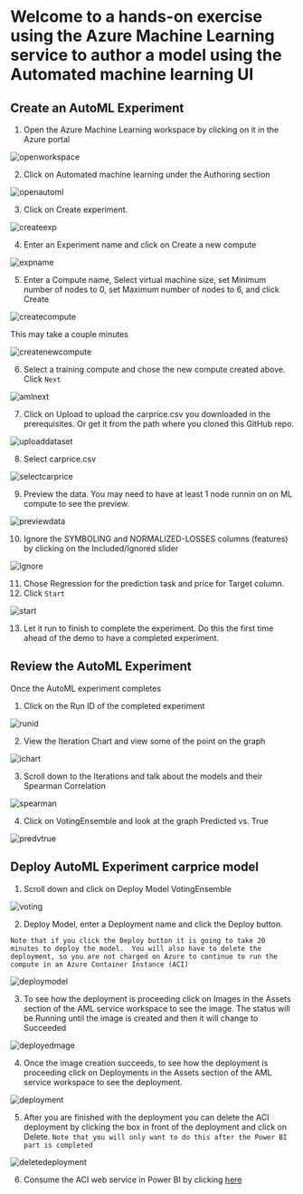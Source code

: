 # Welcome to a hands-on exercise using the **Azure Machine Learning service** to author a model using the **Automated machine learning UI**


## Create an AutoML Experiment

1. Open the Azure Machine Learning workspace by clicking on it in the Azure portal

![openworkspace](https://raw.githubusercontent.com/Azure/carprice/master/images/openworkspace.png)

2.	Click on Automated machine learning under the Authoring section

![openautoml](https://raw.githubusercontent.com/Azure/carprice/master/images/openautoml.png)

3.	Click on Create experiment.

![createexp](https://raw.githubusercontent.com/Azure/carprice/master/images/createexp.png)

4.	Enter an Experiment name and click on Create a new compute

![expname](https://raw.githubusercontent.com/Azure/carprice/master/images/expname.png)

5.	Enter a Compute name, Select virtual machine size, set Minimum number of nodes to 0, set Maximum number of nodes to 6, and click Create

![createcompute](https://raw.githubusercontent.com/Azure/carprice/master/images/createcompute.png)

This may take a couple minutes

![createnewcompute](https://raw.githubusercontent.com/Azure/carprice/master/images/createnewcompute.png)

6.	Select a training compute and chose the new compute created above.  Click ``Next``

![amlnext](https://raw.githubusercontent.com/Azure/carprice/master/images/amlnext.png)

7.	Click on Upload to upload the carprice.csv you downloaded in the prerequisites. Or get it from the path where you cloned this GitHub repo.

![uploaddataset](https://raw.githubusercontent.com/Azure/carprice/master/images/uploaddataset.png)

8.	Select carprice.csv

![selectcarprice](https://raw.githubusercontent.com/Azure/carprice/master/images/selectcarprice.png)

9.	Preview the data.  You may need to have at least 1 node runnin on on ML compute to see the preview.

![previewdata](https://raw.githubusercontent.com/Azure/carprice/master/images/previewdata.png)

10.	Ignore the SYMBOLING and NORMALIZED-LOSSES columns (features) by clicking on the Included/Ignored slider

![ignore](https://raw.githubusercontent.com/Azure/carprice/master/images/ignore.png)

11.	Chose Regression for the prediction task and price for Target column.
12.	Click ``Start``

![start](https://raw.githubusercontent.com/Azure/carprice/master/images/start.png)

13.	Let it run to finish to complete the experiment.  Do this the first time ahead of the demo to have a completed experiment.

## Review the AutoML Experiment

Once the AutoML experiment completes 

1.	Click on the Run ID of the completed experiment

![runid](https://raw.githubusercontent.com/Azure/carprice/master/images/runid.png)

2.	View the Iteration Chart and view some of the point on the graph

![ichart](https://raw.githubusercontent.com/Azure/carprice/master/images/ichart.png)

3.	Scroll down to the Iterations and talk about the models and their Spearman Correlation

![spearman](https://raw.githubusercontent.com/Azure/carprice/master/images/spearman.png)

4.	Click on VotingEnsemble and look at the graph Predicted vs. True

![predvtrue](https://raw.githubusercontent.com/Azure/carprice/master/images/predvtrue.png)

## Deploy AutoML Experiment carprice model

1.	Scroll down and click on Deploy Model VotingEnsemble

![voting](https://raw.githubusercontent.com/Azure/carprice/master/images/voting.png)

2. Deploy Model, enter a Deployment name and click the Deploy button.

``Note that if you click the Deploy button it is going to take 20 minutes to deploy the model.  You will also have to delete the deployment, so you are not charged on Azure to continue to run the compute in an Azure Container Instance (ACI)``

![deploymodel](https://raw.githubusercontent.com/Azure/carprice/master/images/deploymodel.png)

3. To see how the deployment is proceeding click on Images in the Assets section of the AML service workspace to see the image.  The status will be Running until the image is created and then it will change to Succeeded

![deployedmage](https://raw.githubusercontent.com/Azure/carprice/master/images/deployedmage.png)

4. Once the image creation succeeds, to see how the deployment is proceeding click on Deployments in the Assets section of the AML service workspace to see the deployment.  

![deployment](https://raw.githubusercontent.com/Azure/carprice/master/images/deployment.png)

5. After you are finished with the deployment you can delete the ACI deployment by clicking the box in front of the deployment and click on Delete.  ``Note that you will only want to do this after the Power BI part is completed``

![deletedeployment](https://raw.githubusercontent.com/Azure/carprice/master/images/deletedeployment.png)

6.	Consume the ACI web service in Power BI by clicking [here](https://github.com/Azure/carprice/tree/master/powerbi)




